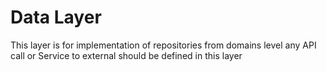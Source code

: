 # Data Layer

This layer is for implementation of repositories from domains level
any API call or Service to external should be defined in this layer